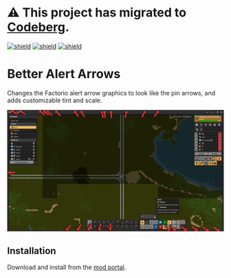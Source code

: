 # ⚠️ This project has migrated to [Codeberg](https://codeberg.org/raiguard/BetterAlertArrows).

[![shield](https://img.shields.io/badge/Ko--fi-Donate%20-hotpink?logo=kofi&logoColor=white)](https://ko-fi.com/raiguard)
[![shield](https://img.shields.io/badge/Crowdin-Translate-brightgreen)](https://crowdin.com/project/raiguards-factorio-mods)
[![shield](https://img.shields.io/badge/dynamic/json?color=orange&label=Factorio&query=downloads_count&suffix=%20downloads&url=https%3A%2F%2Fmods.factorio.com%2Fapi%2Fmods%2FBetterAlertArrows)](https://mods.factorio.com/mod/BetterAlertArrows)

# Better Alert Arrows

Changes the Factorio alert arrow graphics to look like the pin arrows, and adds customizable tint and scale.

![](screenshots/preview.png)

## Installation

Download and install from the [mod portal](https://mods.factorio.com/mod/BetterAlertArrows).
